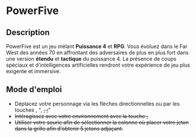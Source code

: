 PowerFive
=========

Description
-----------

PowerFive est un jeu mélant **Puissance 4** et **RPG**. Vous évoluez dans le Far West des années 70 en affrontant des adversaires de plus en plus fort dans une version **étendu** et **tactique** du puissance 4. La présence de coups spéciaux et d'intelligences artificielles rendront votre expérience de jeu plus exigente et immersive.

Mode d'emploi
-------------

* Déplacez votre personnage via les flèches directionnelles ou par les touches <Z>, <Q>, <S>, <D>;
* Intéragissez avec votre environnement avec la touche <Espace>;
* Utiliser votre sourie afin de sélectionner la colonne où placer votre jeton dans la grille afin d'obtenir 5 jetons adjaçant.
